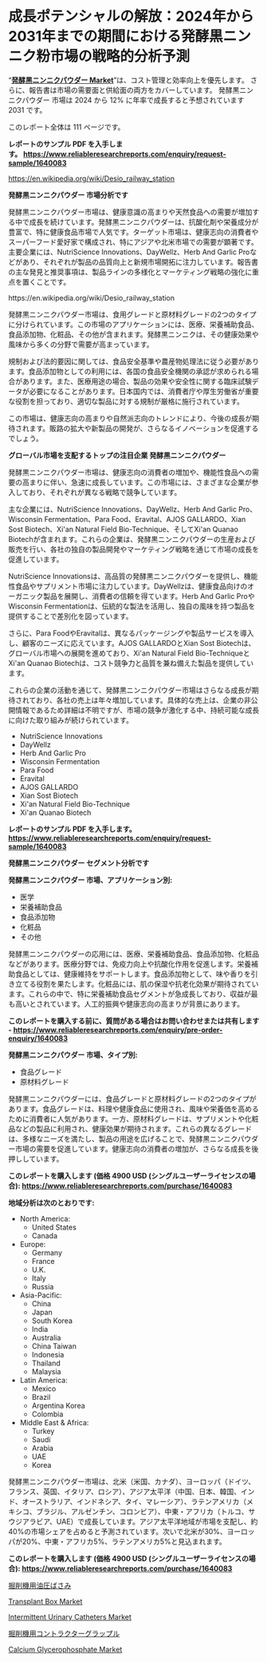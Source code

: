 <p><h1>成長ポテンシャルの解放：2024年から2031年までの期間における発酵黒ニンニク粉市場の戦略的分析予測</h1></p><p>&ldquo;<strong><a href="https://www.reliableresearchreports.com/fermented-black-garlic-powder-r1640083">発酵黒ニンニクパウダー Market</a></strong>&rdquo;は、コスト管理と効率向上を優先します。 さらに、報告書は市場の需要面と供給面の両方をカバーしています。 発酵黒ニンニクパウダー 市場は 2024 から 12% に年率で成長すると予想されています2031 です。</p>
<p>このレポート全体は 111 ページです。</p>
<p><strong>レポートのサンプル PDF を入手します。&nbsp;<a href="https://www.reliableresearchreports.com/enquiry/request-sample/1640083">https://www.reliableresearchreports.com/enquiry/request-sample/1640083</a></strong></p>
<p><a href="https://en.wikipedia.org/wiki/Desio_railway_station">https://en.wikipedia.org/wiki/Desio_railway_station</a></p>
<p><strong>発酵黒ニンニクパウダー 市場分析です</strong></p>
<p><p>発酵黒ニンニクパウダー市場は、健康意識の高まりや天然食品への需要が増加する中で成長を続けています。発酵黒ニンニクパウダーは、抗酸化剤や栄養成分が豊富で、特に健康食品市場で人気です。ターゲット市場は、健康志向の消費者やスーパーフード愛好家で構成され、特にアジアや北米市場での需要が顕著です。主要企業には、NutriScience Innovations、DayWellz、Herb And Garlic Proなどがあり、それぞれが製品の品質向上と新規市場開拓に注力しています。報告書の主な発見と推奨事項は、製品ラインの多様化とマーケティング戦略の強化に重点を置くことです。</p></p>
<p>https://en.wikipedia.org/wiki/Desio_railway_station</p>
<p><p>発酵黒ニンニクパウダー市場は、食用グレードと原材料グレードの2つのタイプに分けられています。この市場のアプリケーションには、医療、栄養補助食品、食品添加物、化粧品、その他が含まれます。発酵黒ニンニクは、その健康効果や風味から多くの分野で需要が高まっています。</p><p>規制および法的要因に関しては、食品安全基準や農産物処理法に従う必要があります。食品添加物としての利用には、各国の食品安全機関の承認が求められる場合があります。また、医療用途の場合、製品の効果や安全性に関する臨床試験データが必要になることがあります。日本国内では、消費者庁や厚生労働省が重要な役割を担っており、適切な製品に対する規制が厳格に施行されています。</p><p>この市場は、健康志向の高まりや自然派志向のトレンドにより、今後の成長が期待されます。販路の拡大や新製品の開発が、さらなるイノベーションを促進するでしょう。</p></p>
<p><strong>グローバル市場を支配するトップの注目企業 発酵黒ニンニクパウダー</strong></p>
<p><p>発酵黒ニンニクパウダー市場は、健康志向の消費者の増加や、機能性食品への需要の高まりに伴い、急速に成長しています。この市場には、さまざまな企業が参入しており、それぞれが異なる戦略で競争しています。</p><p>主な企業には、NutriScience Innovations、DayWellz、Herb And Garlic Pro、Wisconsin Fermentation、Para Food、Eravital、AJOS GALLARDO、Xian Sost Biotech、Xi'an Natural Field Bio-Technique、そしてXi'an Quanao Biotechが含まれます。これらの企業は、発酵黒ニンニクパウダーの生産および販売を行い、各社の独自の製品開発やマーケティング戦略を通じて市場の成長を促進しています。</p><p>NutriScience Innovationsは、高品質の発酵黒ニンニクパウダーを提供し、機能性食品やサプリメント市場に注力しています。DayWellzは、健康食品向けのオーガニック製品を展開し、消費者の信頼を得ています。Herb And Garlic ProやWisconsin Fermentationは、伝統的な製法を活用し、独自の風味を持つ製品を提供することで差別化を図っています。</p><p>さらに、Para FoodやEravitalは、異なるパッケージングや製品サービスを導入し、顧客のニーズに応えています。AJOS GALLARDOとXian Sost Biotechは、グローバル市場への展開を進めており、Xi'an Natural Field Bio-TechniqueとXi'an Quanao Biotechは、コスト競争力と品質を兼ね備えた製品を提供しています。</p><p>これらの企業の活動を通じて、発酵黒ニンニクパウダー市場はさらなる成長が期待されており、各社の売上は年々増加しています。具体的な売上は、企業の非公開情報であるため詳細は不明ですが、市場の競争が激化する中、持続可能な成長に向けた取り組みが続けられています。</p></p>
<p><ul><li>NutriScience Innovations</li><li>DayWellz</li><li>Herb And Garlic Pro</li><li>Wisconsin Fermentation</li><li>Para Food</li><li>Eravital</li><li>AJOS GALLARDO</li><li>Xian Sost Biotech</li><li>Xi'an Natural Field Bio-Technique</li><li>Xi'an Quanao Biotech</li></ul></p>
<p><strong>レポートのサンプル PDF を入手します。 <a href="https://www.reliableresearchreports.com/enquiry/request-sample/1640083">https://www.reliableresearchreports.com/enquiry/request-sample/1640083</a></strong></p>
<p><strong>発酵黒ニンニクパウダー セグメント分析です</strong></p>
<p><strong>発酵黒ニンニクパウダー 市場、アプリケーション別:</strong></p>
<p><ul><li>医学</li><li>栄養補助食品</li><li>食品添加物</li><li>化粧品</li><li>その他</li></ul></p>
<p><p>発酵黒ニンニクパウダーの応用には、医療、栄養補助食品、食品添加物、化粧品などがあります。医療分野では、免疫力向上や抗酸化作用を促進します。栄養補助食品としては、健康維持をサポートします。食品添加物として、味や香りを引き立てる役割を果たします。化粧品には、肌の保湿や抗老化効果が期待されています。これらの中で、特に栄養補助食品セグメントが急成長しており、収益が最も高いとされています。人工的振興や健康志向の高まりが背景にあります。</p></p>
<p><strong>このレポートを購入する前に、質問がある場合はお問い合わせまたは共有します - <a href="https://www.reliableresearchreports.com/enquiry/pre-order-enquiry/1640083">https://www.reliableresearchreports.com/enquiry/pre-order-enquiry/1640083</a></strong></p>
<p><strong>発酵黒ニンニクパウダー 市場、タイプ別:</strong></p>
<p><ul><li>食品グレード</li><li>原材料グレード</li></ul></p>
<p><p>発酵黒ニンニクパウダーには、食品グレードと原材料グレードの2つのタイプがあります。食品グレードは、料理や健康食品に使用され、風味や栄養価を高めるために消費者に人気があります。一方、原材料グレードは、サプリメントや化粧品などの製品に利用され、健康効果が期待されます。これらの異なるグレードは、多様なニーズを満たし、製品の用途を広げることで、発酵黒ニンニクパウダー市場の需要を促進しています。健康志向の消費者の増加が、さらなる成長を後押ししています。</p></p>
<p><strong>このレポートを購入します (価格 4900 USD (シングルユーザーライセンスの場合): <a href="https://www.reliableresearchreports.com/purchase/1640083">https://www.reliableresearchreports.com/purchase/1640083</a></strong></p>
<p><strong>地域分析は次のとおりです:</strong></p>
<p><ul>
    <li>
        North America:
        <ul>
            <li>United States</li>
            <li>Canada</li>
        </ul>
    </li>
    <li>
        Europe:
        <ul>
            <li>Germany</li>
            <li>France</li>
            <li>U.K.</li>
            <li>Italy</li>
            <li>Russia</li>
        </ul>
    </li>
    <li>
        Asia-Pacific:
        <ul>
            <li>China</li>
            <li>Japan</li>
            <li>South Korea</li>
            <li>India</li>
            <li>Australia</li>
            <li>China Taiwan</li>
            <li>Indonesia</li>
            <li>Thailand</li>
            <li>Malaysia</li>
        </ul>
    </li>
    <li>
        Latin America:
        <ul>
            <li>Mexico</li>
            <li>Brazil</li>
            <li>Argentina Korea</li>
            <li>Colombia</li>
        </ul>
    </li>
    <li>
        Middle East & Africa:
        <ul>
            <li>Turkey</li>
            <li>Saudi</li>
            <li>Arabia</li>
            <li>UAE</li>
            <li>Korea</li>
        </ul>
    </li>
    </ul></p>
<p><p>発酵黒ニンニクパウダー市場は、北米（米国、カナダ）、ヨーロッパ（ドイツ、フランス、英国、イタリア、ロシア）、アジア太平洋（中国、日本、韓国、インド、オーストラリア、インドネシア、タイ、マレーシア）、ラテンアメリカ（メキシコ、ブラジル、アルゼンチン、コロンビア）、中東・アフリカ（トルコ、サウジアラビア、UAE）で成長しています。アジア太平洋地域が市場を支配し、約40%の市場シェアを占めると予測されています。次いで北米が30%、ヨーロッパが20%、中東・アフリカ5%、ラテンアメリカ5%と見込まれます。</p></p>
<p><strong>このレポートを購入します (価格 4900 USD (シングルユーザーライセンスの場合): <a href="https://www.reliableresearchreports.com/purchase/1640083">https://www.reliableresearchreports.com/purchase/1640083</a></strong></p>
<p><p><a href="https://medium.com/@tubbs463/hydraulic-shears-for-excavators-market-%E3%81%AE%E3%82%B0%E3%83%AD%E3%83%BC%E3%83%90%E3%83%AB%E5%B8%82%E5%A0%B4%E6%A6%82%E8%A6%81%E3%81%AF-%E4%B8%96%E7%95%8C%E3%81%8A%E3%82%88%E3%81%B3%E4%B8%BB%E8%A6%81%E5%B8%82%E5%A0%B4%E3%81%AB%E3%81%8A%E3%81%91%E3%82%8B%E6%A5%AD%E7%95%8C%E3%81%AB%E5%BD%B1%E9%9F%BF%E3%82%92%E4%B8%8E%E3%81%88%E3%82%8B%E4%B8%BB%E8%A6%81%E3%81%AA%E3%83%88%E3%83%AC%E3%83%B3%E3%83%89%E3%81%AB%E3%81%A4%E3%81%84%E3%81%A6-%E7%8B%AC%E8%87%AA%E3%81%AE%E8%A6%96%E7%82%B9%E3%82%92%E6%8F%90%E4%BE%9B%E3%81%97%E3%81%BE%E3%81%99-f4e1369845f3">掘削機用油圧ばさみ</a></p><p><a href="https://github.com/RunaHaque64/Market-Research-Report-List-1/blob/main/transplant-box-market.md">Transplant Box Market</a></p><p><a href="https://github.com/mauripalmi/Market-Research-Report-List-5/blob/main/intermittent-urinary-catheters-market.md">Intermittent Urinary Catheters Market</a></p><p><a href="https://medium.com/@tubbs463/contractor-grapples-for-excavators-a236e051ee12">掘削機用コントラクターグラップル</a></p><p><a href="https://issuu.com/reportprime-2/docs/calcium-glycerophosphate-market-siz_e17ee6a1224b81">Calcium Glycerophosphate Market</a></p></p>